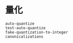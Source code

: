 # 量化

```{toctree}
auto-quantize
test-auto-quantize
fake-quantization-to-integer
canonicalizations
```